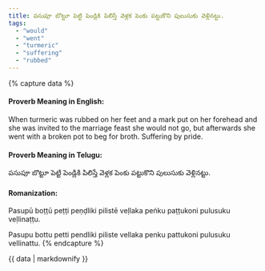 ```yaml
---
title: పసుపూ బొట్టూ పెట్టి పెండ్లికి పిలిస్తే వెళ్లక పెంకు పట్టుకొని పులుసుకు వెళ్లినట్టు.
tags:
  - "would"
  - "went"
  - "turmeric"
  - "suffering"
  - "rubbed"
---
```


{% capture data %}
#### Proverb Meaning in English:
When turmeric was rubbed on her feet and a mark put on her forehead and she was invited to the marriage feast she would not go, but afterwards she went with a broken pot to beg for broth.
Suffering by pride.

#### Proverb Meaning in Telugu:
పసుపూ బొట్టూ పెట్టి పెండ్లికి పిలిస్తే వెళ్లక పెంకు పట్టుకొని పులుసుకు వెళ్లినట్టు.

#### Romanization:
Pasupū boṭṭū peṭṭi peṇḍliki pilistē veḷlaka peṅku paṭṭukoni pulusuku veḷlinaṭṭu.

Pasupu bottu petti pendliki piliste vellaka penku pattukoni pulusuku vellinattu.
{% endcapture %}

{{ data | markdownify }}

